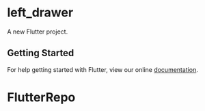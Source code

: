 # left_drawer

A new Flutter project.

## Getting Started

For help getting started with Flutter, view our online
[documentation](https://flutter.io/).
# FlutterRepo
